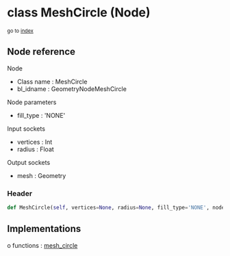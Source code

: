 # class MeshCircle (Node)

<sub>go to [index](/docs/index.md)</sub>

## Node reference

Node
 - Class name : MeshCircle
 - bl_idname : GeometryNodeMeshCircle

Node parameters
 - fill_type : 'NONE'

Input sockets
 - vertices : Int
 - radius : Float

Output sockets
 - mesh : Geometry

### Header

``` python
def MeshCircle(self, vertices=None, radius=None, fill_type='NONE', node_label=None, node_color=None):
```

## Implementations

o functions : [mesh_circle](/docs/GeoNodes_classes/GLOBAL.md#mesh_circle)

